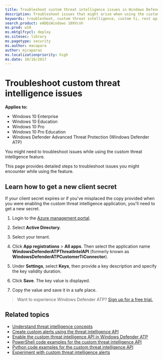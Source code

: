 ```yaml
---
title: Troubleshoot custom threat intelligence issues in Windows Defender ATP
description: Troubleshoot issues that might arise when using the custom threat intelligence feature in Windows Defender ATP.
keywords: troubleshoot, custom threat intelligence, custom ti, rest api, api, alert definitions, indicators of compromise
search.product: eADQiWindows 10XVcnh
ms.prod: w10
ms.mktglfcycl: deploy
ms.sitesec: library
ms.pagetype: security
ms.author: macapara
author: mjcaparas
ms.localizationpriority: high
ms.date: 10/16/2017
---
```


# Troubleshoot custom threat intelligence issues

**Applies to:**

- Windows 10 Enterprise
- Windows 10 Education
- Windows 10 Pro
- Windows 10 Pro Education
- Windows Defender Advanced Threat Protection (Windows Defender ATP)



You might need to troubleshoot issues while using the custom threat intelligence feature.

This page provides detailed steps to troubleshoot issues you might encounter while using the feature.


## Learn how to get a new client secret
If your client secret expires or if you've misplaced the copy provided when you were enabling the custom threat intelligence application,  you'll need to get a new secret.

1. Login to the [Azure management portal](https://ms.portal.azure.com).

2. Select **Active Directory**.

3. Select your tenant.

4. Click **App registrations** > **All apps**. Then select the application name **WindowsDefenderATPThreatIntelAPI** (formerly known as **WindowsDefenderATPCustomerTiConnector**).

5. Under **Settings**, select **Keys**, then provide a key description and specify the key validity duration.

6. Click **Save**. The key value is displayed.

7. Copy the value and save it in a safe place.


>Want to experience Windows Defender ATP? [Sign up for a free trial.](https://www.microsoft.com/en-us/WindowsForBusiness/windows-atp?ocid=docs-wdatp-troubleshootcustomti-belowfoldlink) 


## Related topics
- [Understand threat intelligence concepts](threat-indicator-concepts-windows-defender-advanced-threat-protection.md)
- [Create custom alerts using the threat intelligence API](custom-ti-api-windows-defender-advanced-threat-protection.md)
- [Enable the custom threat intelligence API in Windows Defender ATP](enable-custom-ti-windows-defender-advanced-threat-protection.md)
- [PowerShell code examples for the custom threat intelligence API](powershell-example-code-windows-defender-advanced-threat-protection.md)
- [Python code examples for the custom threat intelligence API](python-example-code-windows-defender-advanced-threat-protection.md)
- [Experiment with custom threat intelligence alerts](experiment-custom-ti-windows-defender-advanced-threat-protection.md)
